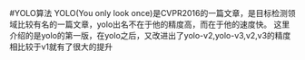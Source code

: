 #YOLO算法
YOLO(You only look once)是CVPR2016的一篇文章，是目标检测领域比较有名的一篇文章，yolo出名不在于他的精度高，而在于他的速度快。
这里介绍的是yolo的第一版，在yolo之后，又改进出了yolo-v2,yolo-v3,v2,v3的精度相比较于v1就有了很大的提升